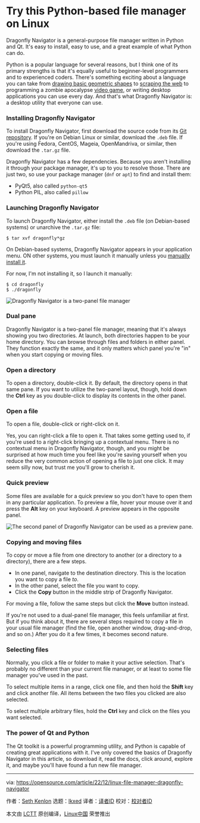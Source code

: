 [#]: subject: "Try this Python-based file manager on Linux"
[#]: via: "https://opensource.com/article/22/12/linux-file-manager-dragonfly-navigator"
[#]: author: "Seth Kenlon https://opensource.com/users/seth"
[#]: collector: "lkxed"
[#]: translator: " "
[#]: reviewer: " "
[#]: publisher: " "
[#]: url: " "

Try this Python-based file manager on Linux
======

Dragonfly Navigator is a general-purpose file manager written in Python and Qt. It's easy to install, easy to use, and a great example of what Python can do.

Python is a popular language for several reasons, but I think one of its primary strengths is that it's equally useful to beginner-level programmers and to experienced coders. There's something exciting about a language you can take from [drawing basic geometric shapes][1] to [scraping the web][2] to programming a zombie apocalypse [video game][3], or writing desktop applications you can use every day. And that's what Dragonfly Navigator is: a desktop utility that everyone can use.

### Installing Dragonfly Navigator

To install Dragonfly Navigator, first download the source code from its [Git repository][4]. If you're on Debian Linux or similar, download the `.deb` file. If you're using Fedora, CentOS, Mageia, OpenMandriva, or similar, then download the `.tar.gz` file.

Dragonfly Navigator has a few dependencies. Because you aren't installing it through your package manager, it's up to you to resolve those. There are just two, so use your package manager (`dnf` or `apt`) to find and install them:

- PyQt5, also called `python-qt5`
- Python PIL, also called `pillow`

### Launching Dragonfly Navigator

To launch Dragonfly Navigator, either install the `.deb` file (on Debian-based systems) or unarchive the `.tar.gz` file:

```
$ tar xvf dragonfly*gz
```

On Debian-based systems, Dragonfly Navigator appears in your application menu. ON other systems, you must launch it manually unless you [manually install it][5].

For now, I'm not installing it, so I launch it manually:

```
$ cd dragonfly
$ ./dragonfly
```

![Dragonfly Navigator is a two-panel file manager][6]

### Dual pane

Dragonfly Navigator is a two-panel file manager, meaning that it's always showing you two directories. At launch, both directories happen to be your home directory. You can browse through files and folders in either panel. They function exactly the same, and it only matters which panel you're "in" when you start copying or moving files.

### Open a directory

To open a directory, double-click it. By default, the directory opens in that same pane. If you want to utilize the two-panel layout, though, hold down the **Ctrl** key as you double-click to display its contents in the other panel.

### Open a file

To open a file, double-click or right-click on it.

Yes, you can right-click a file to open it. That takes some getting used to, if you're used to a right-click bringing up a contextual menu. There is no contextual menu in Dragonfly Navigator, though, and you might be surprised at how much time you feel like you're saving yourself when you reduce the very common action of opening a file to just one click. It may seem silly now, but trust me you'll grow to cherish it.

### Quick preview

Some files are available for a quick preview so you don't have to open them in any particular application. To preview a file, hover your mouse over it and press the **Alt** key on your keyboard. A preview appears in the opposite panel.

![The second panel of Dragonfly Navigator can be used as a preview pane.][7]

### Copying and moving files

To copy or move a file from one directory to another (or a directory to a directory), there are a few steps.

- In one panel, navigate to the destination directory. This is the location you want to copy a file _to_.
- In the other panel, select the file you want to copy.
- Click the **Copy** button in the middle strip of Dragonfly Navigator.

For moving a file, follow the same steps but click the **Move** button instead.

If you're not used to a dual-panel file manager, this feels unfamiliar at first. But if you think about it, there are several steps required to copy a file in your usual file manager (find the file, open another window, drag-and-drop, and so on.) After you do it a few times, it becomes second nature.

### Selecting files

Normally, you click a file or folder to make it your active selection. That's probably no different than your current file manager, or at least to some file manager you've used in the past.

To select multiple items in a range, click one file, and then hold the **Shift** key and click another file. All items between the two files you clicked are also selected.

To select multiple arbitrary files, hold the **Ctrl** key and click on the files you want selected.

### The power of Qt and Python

The Qt toolkit is a powerful programming utility, and Python is capable of creating great applications with it. I've only covered the basics of Dragonfly Navigator in this article, so download it, read the docs, click around, explore it, and maybe you'll have found a fun new file manager.

--------------------------------------------------------------------------------

via: https://opensource.com/article/22/12/linux-file-manager-dragonfly-navigator

作者：[Seth Kenlon][a]
选题：[lkxed][b]
译者：[译者ID](https://github.com/译者ID)
校对：[校对者ID](https://github.com/校对者ID)

本文由 [LCTT](https://github.com/LCTT/TranslateProject) 原创编译，[Linux中国](https://linux.cn/) 荣誉推出

[a]: https://opensource.com/users/seth
[b]: https://github.com/lkxed
[1]: https://opensource.com/article/17/10/python-101#turtle
[2]: https://opensource.com/article/20/5/web-scraping-python
[3]: https://opensource.com/downloads/python-gaming-ebook
[4]: https://github.com/suncore/dflynav/releases
[5]: https://opensource.com/article/18/1/how-install-apps-linux
[6]: https://opensource.com/sites/default/files/2022-10/dragonfly-navigator.webp
[7]: https://opensource.com/sites/default/files/2022-10/dragonfly-navigator-preview.webp
